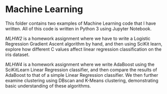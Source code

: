 # Machine Learning

This folder contains two examples of Machine Learning code that I have written. All of this code is written in Python 3 using Jupyter Notebook. 

*MLHW2* is a homework assignment where we have to write a Logistic Regression Gradient Ascent algorithm by hand, and then using SciKit learn, explore how different C values affect linear regression classification on the iris dataset.

*MLHW4* is a homework assignment where we write AdaBoost using the SciKitLearn Linear Regression classifier, and then compare the results of AdaBoost to that of a simple Linear Regression classifier. We then further examine clustering using DBscan and K-Means clustering, demonstrating basic understanding of these algorithms. 
